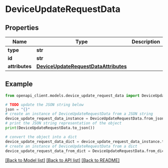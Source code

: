 # DeviceUpdateRequestData


## Properties

Name | Type | Description | Notes
------------ | ------------- | ------------- | -------------
**type** | **str** |  | 
**id** | **str** |  | 
**attributes** | [**DeviceUpdateRequestDataAttributes**](DeviceUpdateRequestDataAttributes.md) |  | [optional] 

## Example

```python
from openapi_client.models.device_update_request_data import DeviceUpdateRequestData

# TODO update the JSON string below
json = "{}"
# create an instance of DeviceUpdateRequestData from a JSON string
device_update_request_data_instance = DeviceUpdateRequestData.from_json(json)
# print the JSON string representation of the object
print(DeviceUpdateRequestData.to_json())

# convert the object into a dict
device_update_request_data_dict = device_update_request_data_instance.to_dict()
# create an instance of DeviceUpdateRequestData from a dict
device_update_request_data_from_dict = DeviceUpdateRequestData.from_dict(device_update_request_data_dict)
```
[[Back to Model list]](../README.md#documentation-for-models) [[Back to API list]](../README.md#documentation-for-api-endpoints) [[Back to README]](../README.md)


